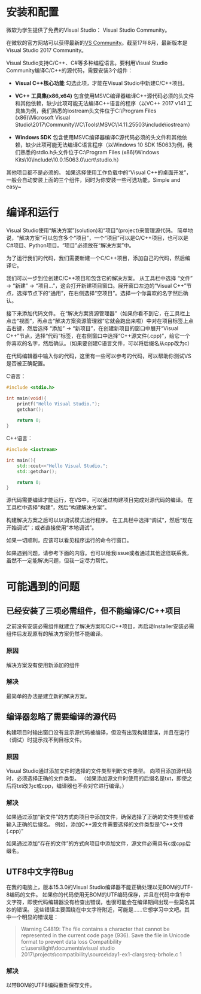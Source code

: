 # 安装和配置

微软为学生提供了免费的Visual Studio： Visual Studio Community。

在微软的官方网站可以获得最新的[VS Community](https://www.visualstudio.com/zh-hans/free-developer-offers/)。截至17年8月，最新版本是Visual Studio 2017 Community。

Visual Studio支持C/C++、C#等多种编程语言。要利用Visual Studio Community编译C/C++的源代码，需要安装3个组件：

* **Visual C++核心功能** 勾选此项，才能在Visual Studio中新建C/C++项目。

* **VC++ 工具集(x86,x64)** 包含使用MSVC编译器编译C++源代码必须的头文件和其他依赖，缺少此项可能无法编译C++语言的程序（以VC++ 2017 v141 工具集为例，我们熟悉的iostream头文件位于C:\Program Files (x86)\Microsoft Visual Studio\2017\Community\VC\Tools\MSVC\14.11.25503\include\iostream）

* **Windows SDK** 包含使用MSVC编译器编译C源代码必须的头文件和其他依赖，缺少此项可能无法编译C语言程序（以Windows 10 SDK 15063为例，我们熟悉的stdio.h头文件位于C:\Program Files (x86)\Windows Kits\10\Include\10.0.15063.0\ucrt\studio.h）

其他项目都不是必须的。
如果选择使用工作负载中的“Visual C++的桌面开发”，一般会自动安装上面的三个组件，同时为你安装一些可选功能，Simple and easy~

# 编译和运行

Visual Studio使用“解决方案”(solution)和“项目”(project)来管理源代码。
简单地说，“解决方案”可以包含多个“项目”，一个“项目”可以是C/C++项目，也可以是C#项目、Python项目。“项目”必须放在“解决方案”中。

为了运行我们的代码，我们需要新建一个C/C++项目，添加自己的代码，然后编译它。

我们可以一步到位创建C/C++项目和包含它的解决方案。
从工具栏中选择 “文件” -> “新建” -> “项目...”，这会打开新建项目窗口。展开窗口左边的“Visual C++”节点，选择节点下的“通用”，在右侧选择“空项目”。选择一个你喜欢的名字然后确认。

接下来添加代码文件。
在“解决方案资源管理器”（如果你看不到它，在工具栏上点击“视图”，再点击“解决方案资源管理器”它就会跑出来啦）中对在项目标签上点击右键，然后选择 “添加” -> “新项目”，在创建新项目的窗口中展开“Visual C++”节点，选择“代码”标签，在右侧窗口中选择“C++源文件(.cpp)”，给它一个你喜欢的名字，然后确认。（如果要创建C语言文件，可以将后缀名从cpp改为c）

在代码编辑器中输入你的代码，这里有一些可以参考的代码，可以帮助你测试VS是否被正确配置。

C语言：

```c
#include <stdio.h>

int main(void){
	printf("Hello Visual Studio.");
	getchar();
	
	return 0;
}

```

C++语言：

```cpp
#include <iostream>

int main(){
	std::cout<<"Hello Visual Studio.";
	std::getchar();

	return 0;
}
```

源代码需要编译才能运行，在VS中，可以通过构建项目完成对源代码的编译。
在工具栏中选择“构建”，然后“构建解决方案”。

构建解决方案之后可以以调试模式运行程序。
在工具栏中选择“调试”，然后“现在开始调试”；或者直接使用“本地调试”。

如果一切顺利，应该可以看见程序运行的命令行窗口。

如果遇到问题，请参考下面的内容。也可以给我issue或者通过其他途径联系我，虽然不一定能解决问题，但我一定尽力帮忙。


# 可能遇到的问题

## 已经安装了三项必需组件，但不能编译C/C++项目

之前没有安装必需组件就建立了解决方案和C/C++项目，再启动Installer安装必需组件后发现原有的解决方案仍然不能编译。

### 原因

解决方案没有使用新添加的组件

### 解决

最简单的办法是建立新的解决方案。

## 编译器忽略了需要编译的源代码

构建项目时输出窗口没有显示源代码被编译，但没有出现构建错误，并且在运行（调试）时提示找不到目标文件。

### 原因

Visual Studio通过添加文件时选择的文件类型判断文件类型。
向项目添加源代码时，必须选择正确的文件类型。
（如果添加源文件时使用的后缀名是txt，即使之后将txt改为c或cpp，编译器也不会对它进行编译。）

### 解决

如果通过添加“新文件”的方式向项目中添加文件，确保选择了正确的文件类型或者输入正确的后缀名。
例如，添加C++源文件需要选择的文件类型是“C++文件(.cpp)”

如果通过添加“存在的文件”的方式向项目中添加文件，源文件必需具有c或cpp后缀名。

## UTF8中文字符Bug

在我的电脑上，版本15.3.0的Visual Studio编译器不能正确处理以无BOM的UTF-8编码的文件。
如果你的代码使用无BOM的UTF编码保存，并且在代码中含有中文字符，即使代码编辑器没有检查出错误，也很可能会在编译期间出现一些莫名其妙的错误。
这些错误主要围绕在中文字符附近，可能是……它想学习中文吧。其中一个明显的错误是：

> Warning	C4819:	The file contains a character that cannot be represented in the current code page (936). Save the file in Unicode format to prevent data loss	Compatibility	c:\users\light\documents\visual studio 2017\projects\compatibility\source\day1-ex1-clargsreq-brhole.c	1	

### 解决

以带BOM的UTF8编码重新保存文件。
